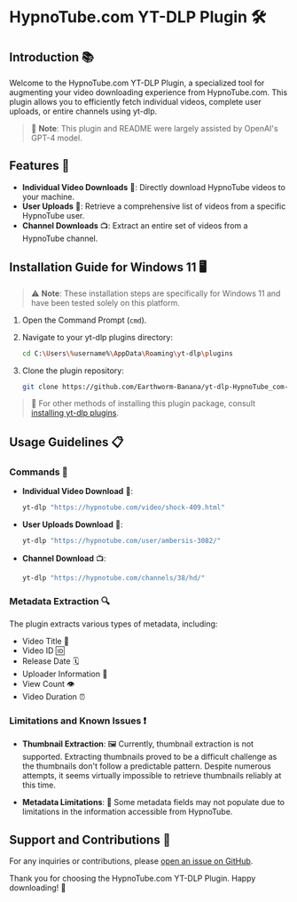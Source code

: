 # HypnoTube.com YT-DLP Plugin 🛠️

## Introduction 📚

Welcome to the HypnoTube.com YT-DLP Plugin, a specialized tool for augmenting your video downloading experience from HypnoTube.com. This plugin allows you to efficiently fetch individual videos, complete user uploads, or entire channels using yt-dlp.

> 📝 **Note**: This plugin and README were largely assisted by OpenAI's GPT-4 model. 

## Features 🌟

- **Individual Video Downloads** 🎥: Directly download HypnoTube videos to your machine.
- **User Uploads** 👤: Retrieve a comprehensive list of videos from a specific HypnoTube user.
- **Channel Downloads** 📺: Extract an entire set of videos from a HypnoTube channel.

## Installation Guide for Windows 11 🖥️

> ⚠️ **Note**: These installation steps are specifically for Windows 11 and have been tested solely on this platform.

1. Open the Command Prompt (`cmd`).
2. Navigate to your yt-dlp plugins directory:

    ```bash
    cd C:\Users\%username%\AppData\Roaming\yt-dlp\plugins
    ```
   
3. Clone the plugin repository:

    ```bash
    git clone https://github.com/Earthworm-Banana/yt-dlp-HypnoTube_com-plugin.git
    ```

> 📘 For other methods of installing this plugin package, consult [installing yt-dlp plugins](https://github.com/yt-dlp/yt-dlp#installing-plugins).

## Usage Guidelines 📋

### Commands 📜

- **Individual Video Download** 🎥:
    
    ```bash
    yt-dlp "https://hypnotube.com/video/shock-409.html"
    ```

- **User Uploads Download** 👤:

    ```bash
    yt-dlp "https://hypnotube.com/user/ambersis-3082/"
    ```
  
- **Channel Download** 📺:

    ```bash
    yt-dlp "https://hypnotube.com/channels/38/hd/"
    ```

### Metadata Extraction 🔍

The plugin extracts various types of metadata, including:

- Video Title 📝
- Video ID 🆔
- Release Date 🗓️
- Uploader Information 👤
- View Count 👁️
- Video Duration ⏰

### Limitations and Known Issues ❗

- **Thumbnail Extraction**: 🖼️ Currently, thumbnail extraction is not supported. Extracting thumbnails proved to be a difficult challenge as the thumbnails don't follow a predictable pattern. Despite numerous attempts, it seems virtually impossible to retrieve thumbnails reliably at this time.

- **Metadata Limitations**: 📄 Some metadata fields may not populate due to limitations in the information accessible from HypnoTube.

## Support and Contributions 🤝

For any inquiries or contributions, please [open an issue on GitHub](https://github.com/Earthworm-Banana/yt-dlp-HypnoTube_com-plugin/issues).

Thank you for choosing the HypnoTube.com YT-DLP Plugin. Happy downloading! 🙏
